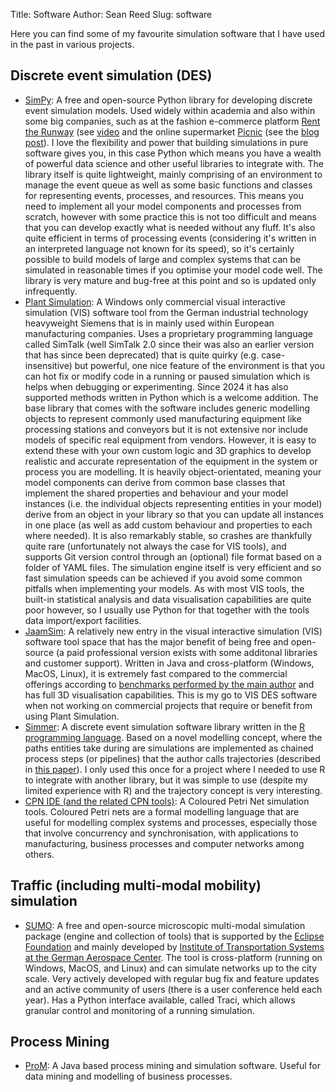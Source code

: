 Title: Software
Author: Sean Reed
Slug: software

Here you can find some of my favourite simulation software that I have used in the past in various projects.

## Discrete event simulation (DES)
- [SimPy](https://simpy.readthedocs.io/en/latest/): A free and open-source Python library for developing discrete event simulation models. Used widely within academia and also within some big companies, such as at the fashion e-commerce platform [Rent the Runway](https://www.renttherunway.com/) (see [video](https://www.youtube.com/watch?v=693UiPq6mII) and the online supermarket [Picnic](https://x.com/picnic) (see the [blog post](https://blog.picnic.nl/replicating-a-multi-million-euro-automated-warehouse-in-python-d9a8fdd13ea6)). I love the flexibility and power that building simulations in pure software gives you, in this case Python which means you have a wealth of powerful data science and other useful libraries to integrate with. The library itself is quite lightweight, mainly comprising of an environment to manage the event queue as well as some basic functions and classes for representing events, processes, and resources. This means you need to implement all your model components and processes from scratch, however with some practice this is not too difficult and means that you can develop exactly what is needed without any fluff. It's also quite efficient in terms of processing events (considering it's written in an interpreted language not known for its speed), so it's certainly possible to build models of large and complex systems that can be simulated in reasonable times if you optimise your model code well. The library is very mature and bug-free at this point and so is updated only infrequently.  
- [Plant Simulation](https://www.sw.siemens.com/en-US/): A Windows only commercial visual interactive simulation (VIS) software tool from the German industrial technology heavyweight Siemens that is in mainly used within European manufacturing companies. Uses a proprietary programming language called SimTalk (well SimTalk 2.0 since their was also an earlier version that has since been deprecated) that is quite quirky (e.g. case-insensitive) but powerful, one nice feature of the environment is that you can hot fix or modify code in a running or paused simulation which is helps when debugging or experimenting. Since 2024 it has also supported methods written in Python which is a welcome addition. The base library that comes with the software includes generic modelling objects to represent commonly used manufacturing equipment like processing stations and conveyors but it is not extensive nor include models of specific real equipment from vendors. However, it is easy to extend these with your own custom logic and 3D graphics to develop realistic and accurate representation of the equipment in the system or process you are modelling. It is heavily object-orientated, meaning your model components can derive from common base classes that implement the shared properties and behaviour and your model instances (i.e. the individual objects representing entities in your model) derive from an object in your library so that you can update all instances in one place (as well as add custom behaviour and properties to each where needed). It is also remarkably stable, so crashes are thankfully quite rare (unfortunately not always the case for VIS tools), and supports Git version control through an (optional) file format based on a folder of YAML files. The simulation engine itself is very efficient and so fast simulation speeds can be achieved if you avoid some common pitfalls when implementing your models. As with most VIS tools, the built-in statistical analysis and data visualisation capabilities are quite poor however, so I usually use Python for that together with the tools data import/export facilities.
- [JaamSim](https://jaamsim.com/): A relatively new entry in the visual interactive simulation (VIS) software tool space that has the major benefit of being free and open-source (a paid professional version exists with some additonal libraries and customer support). Written in Java and cross-platform (Windows, MacOS, Linux), it is extremely fast compared to the commercial offerings according to [benchmarks performed by the main author](http://jaamsim.blogspot.com/2014/11/the-fastest-simulation-software.html) and has full 3D visualisation capabilities. This is my go to VIS DES software when not working on commercial projects that require or benefit from using Plant Simulation.
- [Simmer](https://r-simmer.org/): A discrete event simulation software library written in the [R programming language](https://www.r-project.org/). Based on a novel modelling concept, where the paths entities take during are simulations are implemented as chained process steps (or pipelines) that the author calls trajectories (described in [this paper](doi:10.18637/jss.v090.i02)). I only used this once for a project where I needed to use R to integrate with another library, but it was simple to use (despite my limited experience with R) and the trajectory concept is very interesting.
- [CPN IDE (and the related CPN tools)](https://cpnide.org/): A Coloured Petri Net simulation tools. Coloured Petri nets are a formal modelling language that are useful for modelling complex systems and processes, especially those that involve concurrency and synchronisation, with applications to manufacturing, business processes and computer networks among others.

## Traffic (including multi-modal mobility) simulation
- [SUMO](https://eclipse.dev/sumo/): A free and open-source microscopic multi-modal simulation package (engine and collection of tools) that is supported by the [Eclipse Foundation](https://www.eclipse.org/org/foundation/) and mainly developed by [Institute of Transportation Systems at the German Aerospace Center](https://www.dlr.de/en/ts/). The tool is cross-platform (running on Windows, MacOS, and Linux) and can simulate networks up to the city scale. Very actively developed with regular bug fix and feature updates and an active community of users (there is a user conference held each year). Has a Python interface available, called Traci, which allows granular control and monitoring of a running simulation. 

## Process Mining
- [ProM](https://promtools.org/): A Java based process mining and simulation software. Useful for data mining and modelling of business processes.